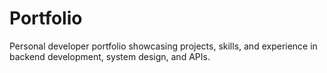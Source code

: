 # Portfolio
Personal developer portfolio showcasing projects, skills, and experience in backend development, system design, and APIs.
